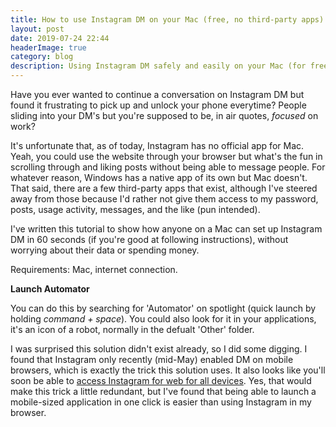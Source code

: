 ```yaml
---
title: How to use Instagram DM on your Mac (free, no third-party apps)
layout: post
date: 2019-07-24 22:44
headerImage: true
category: blog
description: Using Instagram DM safely and easily on your Mac (for free!!)
---
```


Have you ever wanted to continue a conversation on Instagram DM but found it frustrating to pick up and unlock your phone everytime? People sliding into your DM's but you're supposed to be, in air quotes, *focused* on work? 

It's unfortunate that, as of today, Instagram has no official app for Mac. Yeah, you could use the website through your browser but what's the fun in scrolling through and liking posts without being able to message people. For whatever reason, Windows has a native app of its own but Mac doesn't. That said, there are a few third-party apps that exist, although I've steered away from those because I'd rather not give them access to my password, posts, usage activity, messages, and the like (pun intended). 

I've written this tutorial to show how anyone on a Mac can set up Instagram DM in 60 seconds (if you're good at following instructions), without worrying about their data or spending money.  

Requirements: Mac, internet connection.

**Launch Automator**

You can do this by searching for 'Automator' on spotlight (quick launch by holding *command + space*). You could also look for it in your applications, it's an icon of a robot, normally in the defualt 'Other' folder. 



I was  surprised this solution didn't exist already, so I did some digging. I found that Instagram only recently (mid-May) enabled DM on mobile browsers, which is exactly the trick this solution uses. It also looks like you'll soon be able to [access Instagram for web for all devices](https://techcrunch.com/2019/02/12/instagram-direct-desktop/). Yes, that would make this trick a little redundant, but I've found that being able to launch a mobile-sized application in one click is easier than using Instagram in my browser.